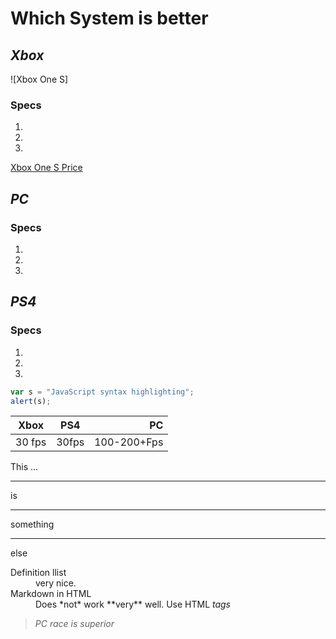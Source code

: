# Which System is better 

## ***Xbox***
![Xbox One S]
### Specs
1. 
2. 
3. 
[Xbox One S Price](https://www.gamestop.com/video-games/xbox-one/consoles/products/xbox-one-black-500gb-with-original-controller/10115705.html) 
## ***PC***
### Specs
1. 
2. 
3. 
## ***PS4***
### Specs
1.
2. 
3. 
```javascript
var s = "JavaScript syntax highlighting";
alert(s);
```
| Xbox           | PS4         | PC         | 
| ------------   | :---------: | --------:  |
| 30 fps         | 30fps       | 100-200+Fps|

This ...

---

is

***

something

___

else

<dl>
  <dt>Definition llist</dt>
  <dd>  very nice. </dd>
  
  <dt> Markdown in HTML</dd>
  <dd> Does *not* work **very** well. Use HTML <em>tags</em.</dd>
  </dl>  

> PC race is superior
